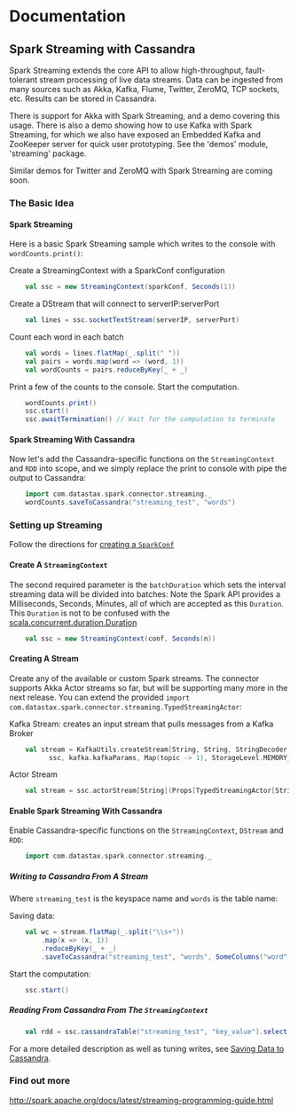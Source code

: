 # Documentation
## Spark Streaming with Cassandra
Spark Streaming extends the core API to allow high-throughput, fault-tolerant stream processing of live data streams.
Data can be ingested from many sources such as Akka, Kafka, Flume, Twitter, ZeroMQ, TCP sockets, etc. Results can be stored in Cassandra.

There is support for Akka with Spark Streaming, and a demo covering this usage. There is also a demo showing how to use
Kafka with Spark Streaming, for which we also have exposed an Embedded Kafka and ZooKeeper server for quick user prototyping. 
See the 'demos' module, 'streaming' package.

Similar demos for Twitter and ZeroMQ with Spark Streaming are coming soon.
 
### The Basic Idea

#### Spark Streaming
Here is a basic Spark Streaming sample which writes to the console with `wordCounts.print()`:

Create a StreamingContext with a SparkConf configuration
```scala
    val ssc = new StreamingContext(sparkConf, Seconds(1))
```

Create a DStream that will connect to serverIP:serverPort 
```scala
    val lines = ssc.socketTextStream(serverIP, serverPort)
```

Count each word in each batch
```scala
    val words = lines.flatMap(_.split(" "))
    val pairs = words.map(word => (word, 1))
    val wordCounts = pairs.reduceByKey(_ + _)
```

Print a few of the counts to the console.
Start the computation.
```scala
    wordCounts.print()
    ssc.start()  
    ssc.awaitTermination() // Wait for the computation to terminate
```
 
#### Spark Streaming With Cassandra
Now let's add the Cassandra-specific functions on the `StreamingContext` and `RDD` into scope,
and we simply replace the print to console with pipe the output to Cassandra:
 
```scala
    import com.datastax.spark.connector.streaming._
    wordCounts.saveToCassandra("streaming_test", "words")
```

### Setting up Streaming
Follow the directions for [creating a `SparkConf`](0_quick_start.md)

#### Create A `StreamingContext`  
The second required parameter is the `batchDuration` which sets the interval streaming data will be divided into batches:
Note the Spark API provides a Milliseconds, Seconds, Minutes, all of which are accepted as this `Duration`.
This `Duration` is not to be confused with the [scala.concurrent.duration.Duration](http://www.scala-lang.org/api/current/index.html#scala.concurrent.duration.Duration) 
 
```scala
    val ssc = new StreamingContext(conf, Seconds(n))
```


#### Creating A Stream
Create any of the available or custom Spark streams. The connector supports Akka Actor streams so far, but 
will be supporting many more in the next release. You can extend the provided `import com.datastax.spark.connector.streaming.TypedStreamingActor`:

Kafka Stream: creates an input stream that pulls messages from a Kafka Broker

```scala
    val stream = KafkaUtils.createStream[String, String, StringDecoder, StringDecoder](
          ssc, kafka.kafkaParams, Map(topic -> 1), StorageLevel.MEMORY_ONLY)
```

Actor Stream

```scala
    val stream = ssc.actorStream[String](Props[TypedStreamingActor[String]], "stream", StorageLevel.MEMORY_AND_DISK)
```
 
      
#### Enable Spark Streaming With Cassandra
Enable Cassandra-specific functions on the `StreamingContext`, `DStream` and `RDD`:

```scala
    import com.datastax.spark.connector.streaming._
```
 
##### Writing to Cassandra From A Stream
Where `streaming_test` is the keyspace name and `words` is the table name:

Saving data:
```scala
    val wc = stream.flatMap(_.split("\\s+"))
        .map(x => (x, 1))
        .reduceByKey(_ + _)
        .saveToCassandra("streaming_test", "words", SomeColumns("word", "count")) 
```

Start the computation:
```scala         
    ssc.start()
```

##### Reading From Cassandra From The `StreamingContext`

 ```scala
     val rdd = ssc.cassandraTable("streaming_test", "key_value").select("key", "value").where("fu = ?", 3)
 ```
 
For a more detailed description as well as tuning writes, see [Saving Data to Cassandra](5_saving.md).

### Find out more
http://spark.apache.org/docs/latest/streaming-programming-guide.html
